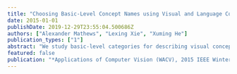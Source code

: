 ```yaml
---
title: "Choosing Basic-Level Concept Names using Visual and Language Context"
date: 2015-01-01
publishDate: 2019-12-29T23:55:04.500686Z
authors: ["Alexander Mathews", "Lexing Xie", "Xuming He"]
publication_types: ["1"]
abstract: "We study basic-level categories for describing visual concepts, and empirically observe context-dependant basic level names across thousands of concepts. We propose methods for predicting basic-level names using a series of classification and ranking tasks, producing the first large scale catalogue of basic-level names for hundreds of thousands of images depicting thousands of visual concepts. We also demonstrate the usefulness of our method with a picture-to-word task, showing strong improvement over recent work by Ordonez et al, by modeling of both visual and language context. Our study suggests that a model for naming visual concepts is an important part of any automatic image/video captioning and visual story-telling system."
featured: false
publication: "*Applications of Computer Vision (WACV), 2015 IEEE Winter Conference on*"
---
```


